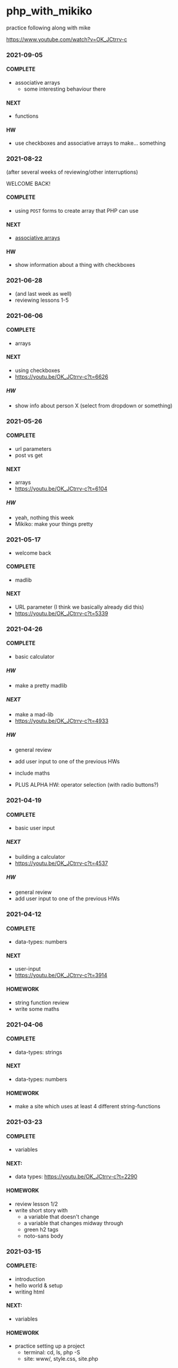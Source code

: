 # php_with_mikiko
practice following along with mike

https://www.youtube.com/watch?v=OK_JCtrrv-c


### 2021-09-05

#### COMPLETE

- associative arrays
	- some interesting behaviour there

#### NEXT

- functions

#### HW

- use checkboxes and associative arrays to make... something


### 2021-08-22

(after several weeks of reviewing/other interruptions)

WELCOME BACK!


#### COMPLETE

- using `POST` forms to create array that PHP can use

#### NEXT

- [associative arrays](https://youtu.be/OK_JCtrrv-c?t=7042)

#### HW

- show information about a thing with checkboxes


### 2021-06-28

- (and last week as well)
- reviewing lessons 1-5

### 2021-06-06

#### COMPLETE

- arrays

#### NEXT

- using checkboxes
- https://youtu.be/OK_JCtrrv-c?t=6626

##### HW

- show info about person X (select from dropdown or something)



### 2021-05-26

#### COMPLETE

- url parameters
- post vs get


#### NEXT

- arrays
- https://youtu.be/OK_JCtrrv-c?t=6104

##### HW

- yeah, nothing this week
- Mikiko: make your things pretty


### 2021-05-17

- welcome back

#### COMPLETE

- madlib

#### NEXT

- URL parameter (I think we basically already did this)
- https://youtu.be/OK_JCtrrv-c?t=5339



### 2021-04-26


#### COMPLETE

- basic calculator


##### HW

- make a pretty madlib


##### NEXT

- make a mad-lib
- https://youtu.be/OK_JCtrrv-c?t=4933

##### HW

- general review
- add user input to one of the previous HWs
- include maths

- PLUS ALPHA HW: operator selection (with radio buttons?)



### 2021-04-19

#### COMPLETE

- basic user input

##### NEXT

- building a calculator
- https://youtu.be/OK_JCtrrv-c?t=4537

##### HW

- general review
- add user input to one of the previous HWs

### 2021-04-12

#### COMPLETE

- data-types: numbers

#### NEXT

- user-input
- https://youtu.be/OK_JCtrrv-c?t=3914

#### HOMEWORK

- string function review
- write some maths



### 2021-04-06

#### COMPLETE

- data-types: strings

#### NEXT

- data-types: numbers


#### HOMEWORK

- make a site which uses at least 4 different string-functions


### 2021-03-23

#### COMPLETE

- variables

#### NEXT:

- data types: https://youtu.be/OK_JCtrrv-c?t=2290


#### HOMEWORK

- review lesson 1/2
- write short story with
	- a variable that doesn't change
	- a variable that changes midway through
	- green h2 tags
	- noto-sans body


### 2021-03-15

#### COMPLETE:

- introduction
- hello world & setup
- writing html

#### NEXT:

- variables


#### HOMEWORK

- practice setting up a project
	- terminal:
		cd, ls, php -S
	- site:
		www/, style.css, site.php
